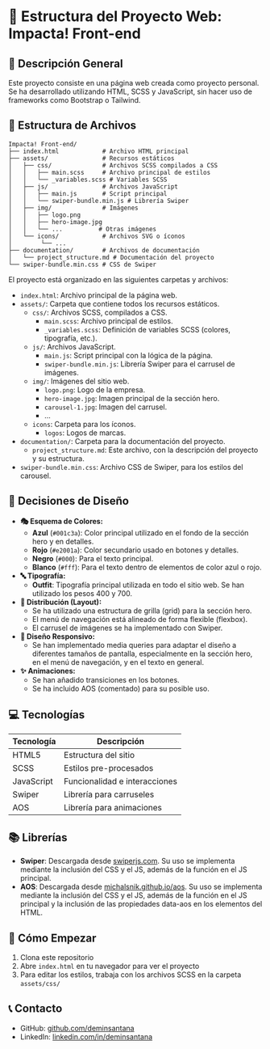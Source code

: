 # 🚀 Estructura del Proyecto Web: Impacta! Front-end

## 📝 Descripción General

Este proyecto consiste en una página web creada como proyecto personal. Se ha desarrollado utilizando HTML, SCSS y JavaScript, sin hacer uso de frameworks como Bootstrap o Tailwind.

## 📂 Estructura de Archivos

```plaintext
Impacta! Front-end/
├── index.html            # Archivo HTML principal
├── assets/               # Recursos estáticos
│   ├── css/              # Archivos SCSS compilados a CSS
│   │   ├── main.scss     # Archivo principal de estilos
│   │   └── _variables.scss # Variables SCSS
│   ├── js/               # Archivos JavaScript
│   │   ├── main.js       # Script principal
│   │   └── swiper-bundle.min.js # Librería Swiper
│   ├── img/              # Imágenes
│   │   ├── logo.png
│   │   ├── hero-image.jpg
│   │   └── ...          # Otras imágenes
│   └── icons/            # Archivos SVG o íconos
│        └── ...
├── documentation/        # Archivos de documentación
│   └── project_structure.md # Documentación del proyecto
└── swiper-bundle.min.css # CSS de Swiper
```

El proyecto está organizado en las siguientes carpetas y archivos:

*   `index.html`: Archivo principal de la página web.
*   `assets/`: Carpeta que contiene todos los recursos estáticos.
    *   `css/`: Archivos SCSS, compilados a CSS.
        *   `main.scss`: Archivo principal de estilos.
        *   `_variables.scss`: Definición de variables SCSS (colores, tipografía, etc.).
    *   `js/`: Archivos JavaScript.
        *   `main.js`: Script principal con la lógica de la página.
        *   `swiper-bundle.min.js`: Librería Swiper para el carrusel de imágenes.
    *   `img/`: Imágenes del sitio web.
        *   `logo.png`: Logo de la empresa.
        *   `hero-image.jpg`: Imagen principal de la sección hero.
        *   `carousel-1.jpg`: Imagen del carrusel.
        *   ...
    * `icons`: Carpeta para los íconos.
        * `logos`: Logos de marcas.
*   `documentation/`: Carpeta para la documentación del proyecto.
    *   `project_structure.md`: Este archivo, con la descripción del proyecto y su estructura.
* `swiper-bundle.min.css`: Archivo CSS de Swiper, para los estilos del carousel.

## 🎨 Decisiones de Diseño

*   **🎭 Esquema de Colores:**
    * **Azul** (`#001c3a`): Color principal utilizado en el fondo de la sección hero y en detalles.
    * **Rojo** (`#e2001a`): Color secundario usado en botones y detalles.
    * **Negro** (`#000`): Para el texto principal.
    * **Blanco** (`#fff`): Para el texto dentro de elementos de color azul o rojo.
*   **🔤 Tipografía:**
    *   **Outfit**: Tipografía principal utilizada en todo el sitio web. Se han utilizado los pesos 400 y 700.
*   **📐 Distribución (Layout):**
    *   Se ha utilizado una estructura de grilla (grid) para la sección hero.
    *   El menú de navegación está alineado de forma flexible (flexbox).
    *   El carrusel de imágenes se ha implementado con Swiper.
*   **📱 Diseño Responsivo:**
    *   Se han implementado media queries para adaptar el diseño a diferentes tamaños de pantalla, especialmente en la sección hero, en el menú de navegación, y en el texto en general.
* **✨ Animaciones:**
    * Se han añadido transiciones en los botones.
    * Se ha incluido AOS (comentado) para su posible uso.

## 💻 Tecnologías

| Tecnología | Descripción |
|------------|-------------|
| HTML5      | Estructura del sitio |
| SCSS       | Estilos pre-procesados |
| JavaScript | Funcionalidad e interacciones |
| Swiper     | Librería para carruseles |
| AOS        | Librería para animaciones |

## 📚 Librerías

* **Swiper**: Descargada desde [swiperjs.com](https://swiperjs.com/get-started). Su uso se implementa mediante la inclusión del CSS y el JS, además de la función en el JS principal.
* **AOS**: Descargada desde [michalsnik.github.io/aos](https://michalsnik.github.io/aos/). Su uso se implementa mediante la inclusión del CSS y el JS, además de la función en el JS principal y la inclusión de las propiedades data-aos en los elementos del HTML.

## 🚀 Cómo Empezar

1. Clona este repositorio
2. Abre `index.html` en tu navegador para ver el proyecto
3. Para editar los estilos, trabaja con los archivos SCSS en la carpeta `assets/css/`

## 📞 Contacto

* GitHub: [github.com/deminsantana](https://github.com/deminsantana)
* LinkedIn: [linkedin.com/in/deminsantana](https://linkedin.com/in/deminsantana)
